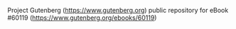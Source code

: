 Project Gutenberg (https://www.gutenberg.org) public repository for eBook #60119 (https://www.gutenberg.org/ebooks/60119)
